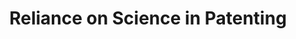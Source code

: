 ---
api_or_bulk_downloads: https://zenodo.org/record/3575146
citation: 'Yes'
code: Bulk
description: 1834-2019
documentation: 'Marx, Matt and Aaron Fuegi, "Reliance on Science: Worldwide Front-Page
  Patent Citations to Scientific Articles"'
doi: 'This contains citations from the front pages of worldwide patents to articles
  in the Microsoft Academic Graph (MAG) from 1800-2018. '
error_metrics: https://github.com/mattmarx/reliance_on_science
location: https://zenodo.org/record/3575146#.XfQZMWRKiUk
record_creation_timestamp: 10/15/2021, 15:09:26
shortname: rons2
tags: 'DOI: 10.5281/zenodo.3575146

  Type: dataset'
terms_of_use: https://zenodo.org/record/4235193#.X6Fgb5CSm38
timeframe: 'Yes'
title: Reliance on Science in Patenting
uuid: 31505278-a3a9-49ce-be03-180694733711
versioning: innovation, patenting, science, citation, error, margins
---